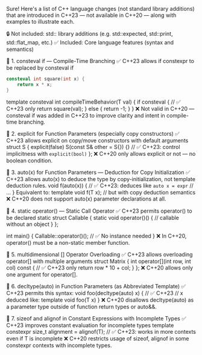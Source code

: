 Sure! Here's a list of C++ language changes (not standard library additions) that are introduced in C++23 — not available in C++20 — along with examples to illustrate each.

🔒 Not included: std:: library additions (e.g. std::expected, std::print, std::flat_map, etc.)
✅ Included: Core language features (syntax and semantics)

🧩 1. consteval if — Compile-Time Branching
✅ C++23 allows if constexpr to be replaced by consteval if
```cpp
consteval int square(int x) {
    return x * x;
}
```

template <typename T>
consteval int compileTimeBehavior(T val) {
    if consteval { // ✅ C++23 only
        return square(val);
    } else {
        return -1;
    }
}
❌ Not valid in C++20 — consteval if was added in C++23 to improve clarity and intent in compile-time branching.

🧩 2. explicit for Function Parameters (especially copy constructors)
✅ C++23 allows explicit on copy/move constructors with default arguments
struct S {
    explicit(false) S(const S& other = S{}) {}  // ✅ C++23: control implicitness with `explicit(bool)`
};
❌ C++20 only allows explicit or not — no boolean condition.

🧩 3. auto(x) for Function Parameters — Deduction for Copy Initialization
✅ C++23 allows auto(x) to deduce the type by copy-initialization, not template deduction rules.
void f(auto(x)) {  // ✅ C++23: deduces like `auto x = expr`
    // ...
}
Equivalent to:
template <typename T>
void f(T x);  // but with copy deduction semantics
❌ C++20 does not support auto(x) parameter declarations at all.

🧩 4. static operator() — Static Call Operator
✅ C++23 permits operator() to be declared static
struct Callable {
    static void operator()() {
        // callable without an object
    }
};

int main() {
    Callable::operator()();  // ✅ No instance needed
}
❌ In C++20, operator() must be a non-static member function.

🧩 5. multidimensional [] Operator Overloading
✅ C++23 allows overloading operator[] with multiple arguments
struct Matrix {
    int operator[](int row, int col) const {  // ✅ C++23 only
        return row * 10 + col;
    }
};
❌ C++20 allows only one argument for operator[].

🧩 6. decltype(auto) in Function Parameters (as Abbreviated Template)
✅ C++23 permits this syntax:
void foo(decltype(auto) x) {  // ✅ C++23
    // x deduced like: template<typename T> void foo(T x)
}
❌ C++20 disallows decltype(auto) as a parameter type outside of function return types or auto&&.

🧩 7. sizeof and alignof in Constant Expressions with Incomplete Types
✅ C++23 improves constant evaluation for incomplete types
template <typename T>
constexpr size_t alignment = alignof(T);  // ✅ C++23: works in more contexts even if T is incomplete
❌ C++20 restricts usage of sizeof, alignof in some constexpr contexts with incomplete types.





